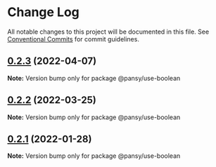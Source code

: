 # Change Log

All notable changes to this project will be documented in this file.
See [Conventional Commits](https://conventionalcommits.org) for commit guidelines.

## [0.2.3](https://github.com/pansyjs/react-hooks/compare/@pansy/use-boolean@0.2.2...@pansy/use-boolean@0.2.3) (2022-04-07)

**Note:** Version bump only for package @pansy/use-boolean





## [0.2.2](https://github.com/pansyjs/react-hooks/compare/@pansy/use-boolean@0.2.1...@pansy/use-boolean@0.2.2) (2022-03-25)

**Note:** Version bump only for package @pansy/use-boolean





## [0.2.1](https://github.com/pansyjs/react-hooks/compare/@pansy/use-boolean@0.2.0...@pansy/use-boolean@0.2.1) (2022-01-28)

**Note:** Version bump only for package @pansy/use-boolean
